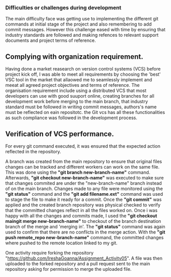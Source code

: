 ### Difficulties or challenges during development
The main difficulty face was getting use to implementing the different git commands at initial stage of the project and also remembering to add commit messages.
However this challenge eased with time by ensuring that industry standards are followed and making refences to relevant support documents and project terms of reference.

## Complying with organization requirement.
Having done a market reasearch on version control systems (VCS) before project kick off, I was able to meet all requirements by choosing the 'best' VSC tool in the market
that allaowed me to seamlessly implement and meeat all agreed project objectives and terms of reference. The organisation requirement include using a distributed VCS that most developers can use with good suuport online, creating branches for all development work before merging to the main branch, that industry standard must be followed in writing commit messages, authors's name must be reflected on eain repositotc. the Git vcs has all these functionalities as such compliance was followed in the development process. 

## Verification of VCS performance.
For every git command executed, it was ensured that the expected action reflected in the repository.

A branch was created from the main repository to ensure that original files changes can be tracked and different workers can work on the same file. This was done using the **"git branch new-branch-name"** command. 
Afterwards, **"git checkout new-branch-name"** was executed to make sure that changes commited are under the "new-branch-name" branch instead of on the main branch. Changes made to any file were monitored using the **"git status"** command  and the **"git add filename.ext"** command was used to stage the file to make it ready for a commit. Once the **"git commit"** was applied and the created branch repository was physical checked to verify that the committed changes reflect in all the files worked on. Once i was happy with all the changes and commits made, I used the **"git checkout maingit merge new-branch-name"** to checkout of the branch destination branch of the merge and 'merging in'. The **"git status"** command was again used to confirm that there are no conflicts in the merge action. With the **"git push remote_repo new-branch-name"** command, the committed changes where pushed to the remote location linked to my git.

One activity require forking the repository "https://github.com/IreshaGoanna/Assignment_Activity05". A file was then uploaded to the forked repository and a pull request sent to the main repository asking for permission to merge the uploaded file.
